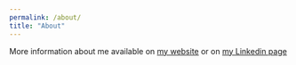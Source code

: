 ```yaml
---
permalink: /about/
title: "About"
---
```


More information about me available on [my website](https://batiaev.com) or on [my Linkedin page](https://www.linkedin.com/in/batiaev)